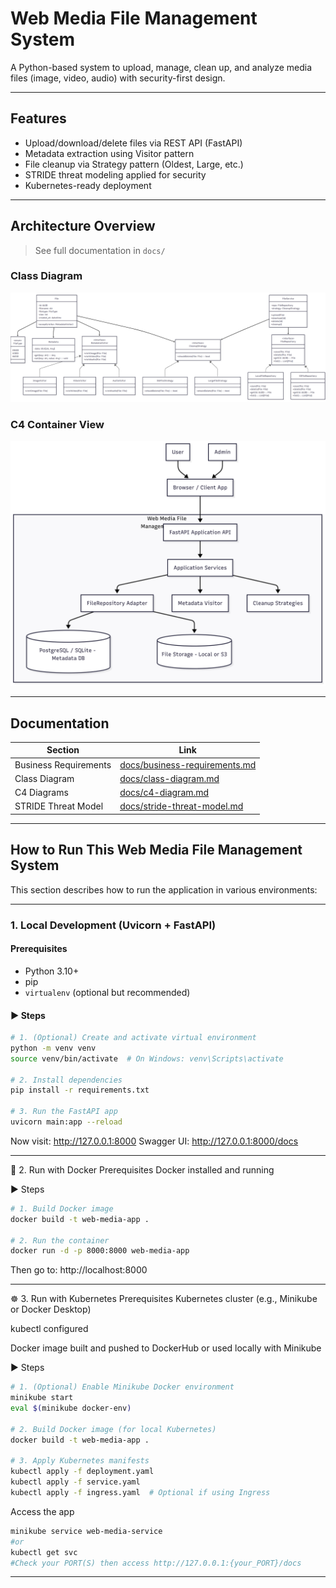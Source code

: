 #  Web Media File Management System

A Python-based system to upload, manage, clean up, and analyze media files (image, video, audio) with security-first design.

---

##  Features

- Upload/download/delete files via REST API (FastAPI)
- Metadata extraction using Visitor pattern
- File cleanup via Strategy pattern (Oldest, Large, etc.)
- STRIDE threat modeling applied for security
- Kubernetes-ready deployment

---

##  Architecture Overview

>  See full documentation in `docs/`

### Class Diagram

![Class Diagram](images/class-diagram.png)

### C4 Container View

![C4 Diagram](images/c4-container-diagram.png)

---

##  Documentation

| Section | Link |
|--------|------|
| Business Requirements | [docs/business-requirements.md](docs/business-requirements.md) |
| Class Diagram | [docs/class-diagram.md](docs/class-diagram.md) |
| C4 Diagrams | [docs/c4-diagram.md](docs/c4-diagram.md) |
| STRIDE Threat Model | [docs/stride-threat-model.md](docs/stride-threat-model.md) |

---

##  How to Run This Web Media File Management System

This section describes how to run the application in various environments:

---

###  1. Local Development (Uvicorn + FastAPI)

####  Prerequisites

- Python 3.10+
- pip
- `virtualenv` (optional but recommended)

#### ▶ Steps

```bash
# 1. (Optional) Create and activate virtual environment
python -m venv venv
source venv/bin/activate  # On Windows: venv\Scripts\activate

# 2. Install dependencies
pip install -r requirements.txt

# 3. Run the FastAPI app
uvicorn main:app --reload
```

Now visit: http://127.0.0.1:8000
Swagger UI: http://127.0.0.1:8000/docs

---

🐳 2. Run with Docker
Prerequisites
Docker installed and running

▶ Steps
```bash
# 1. Build Docker image
docker build -t web-media-app .

# 2. Run the container
docker run -d -p 8000:8000 web-media-app
```
Then go to: http://localhost:8000

---

☸️ 3. Run with Kubernetes
Prerequisites
Kubernetes cluster (e.g., Minikube or Docker Desktop)

kubectl configured

Docker image built and pushed to DockerHub or used locally with Minikube

▶ Steps
```bash
# 1. (Optional) Enable Minikube Docker environment
minikube start
eval $(minikube docker-env)

# 2. Build Docker image (for local Kubernetes)
docker build -t web-media-app .

# 3. Apply Kubernetes manifests
kubectl apply -f deployment.yaml
kubectl apply -f service.yaml
kubectl apply -f ingress.yaml  # Optional if using Ingress
```
Access the app
```bash
minikube service web-media-service
#or
kubectl get svc
#Check your PORT(S) then access http://127.0.0.1:{your_PORT}/docs
```

---